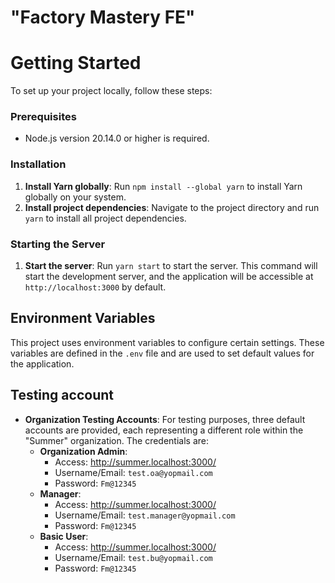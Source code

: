 # "Factory Mastery FE"

# Getting Started

To set up your project locally, follow these steps:

### Prerequisites

* Node.js version 20.14.0 or higher is required.

### Installation

1. **Install Yarn globally**: Run `npm install --global yarn` to install Yarn globally on your system.
2. **Install project dependencies**: Navigate to the project directory and run `yarn` to install all project dependencies.

### Starting the Server

1. **Start the server**: Run `yarn start` to start the server. This command will start the development server, and the application will be accessible at `http://localhost:3000` by default.

## Environment Variables

This project uses environment variables to configure certain settings. These variables are defined in the `.env` file and are used to set default values for the application.

## Testing account
* **Organization Testing Accounts**: For testing purposes, three default accounts are provided, each representing a different role within the "Summer" organization. The credentials are:
	- **Organization Admin**:
		+ Access: http://summer.localhost:3000/
		+ Username/Email: `test.oa@yopmail.com`
		+ Password: `Fm@12345`
	- **Manager**:
		+ Access: http://summer.localhost:3000/
		+ Username/Email: `test.manager@yopmail.com`
		+ Password: `Fm@12345`
	- **Basic User**:
		+ Access: http://summer.localhost:3000/
		+ Username/Email: `test.bu@yopmail.com`
		+ Password: `Fm@12345`